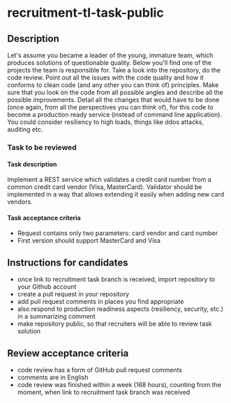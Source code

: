 # recruitment-tl-task-public

## Description
Let's assume you became a leader of the young, immature team, which produces solutions of questionable quality. Below you'll find one of the projects the team is responsible for. Take a look into the repository, do the code review. Point out all the issues with the code quality and how it conforms to clean code (and any other you can think of) principles. Make sure that you look on the code from all possible angles and describe all the possible improvements. Detail all the changes that would have to be done (once again, from all the perspectives you can think of), for this code to become a production ready service (instead of command line application). You could consider resiliency to high loads, things like ddos attacks, auditing etc.

### Task to be reviewed
#### Task description
Implement a REST service which validates a credit card number from a common credit card vendor (Visa, MasterCard). Validator should be implemented  in a way that allows extending it easily when adding new card vendors.

#### Task acceptance criteria
- Request contains only two parameters: card vendor and card number
- First version should support MasterCard and Visa

## Instructions for candidates
- once link to recruitment task branch is received, import repository to your Github account
- create a pull request in your repository
- add pull request comments in places you find appropriate
- also respond to production readiness aspects (resiliency, security, etc.) in a summarizing comment
- make repository public, so that recruiters will be able to review task solution

## Review acceptance criteria
- code review has a form of GitHub pull request comments 
- comments are in English
- code review was finished within a week (168 hours), counting from the moment, when link to recruitment task branch was received
